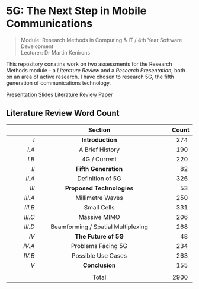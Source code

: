 # 5G: The Next Step in Mobile Communications

> Module: Research Methods in Computing & IT / 4th Year Software Development  
> Lecturer: Dr Martin Kenirons

This repository conatins work on two assessments for the Research Methods module - a *Literature Review* and a *Research Presentation*, both on an area of active research. I have chosen to research 5G, the fifth generation of communications technology.

[Presentation Slides](https://github.com/rebeccabernie/ResearchMethods-5G/blob/master/5G_Presentation.pdf)
[Literature Review Paper](https://github.com/rebeccabernie/ResearchMethods-5G/blob/master/5G_TheNextStepInMobileCommunications_LiteratureReview.pdf)

## Literature Review Word Count
|&nbsp;&nbsp;&nbsp;&nbsp;&nbsp;&nbsp;&nbsp;&nbsp;&nbsp;&nbsp;&nbsp;&nbsp;&nbsp;&nbsp;&nbsp;&nbsp;|&nbsp;&nbsp;&nbsp;&nbsp;&nbsp;&nbsp;&nbsp;&nbsp;&nbsp;&nbsp;&nbsp;&nbsp;&nbsp;&nbsp;&nbsp;&nbsp;&nbsp;&nbsp;&nbsp;&nbsp;&nbsp;&nbsp;&nbsp;&nbsp;&nbsp;&nbsp;&nbsp;&nbsp;&nbsp;&nbsp;Section&nbsp;&nbsp;&nbsp;&nbsp;&nbsp;&nbsp;&nbsp;&nbsp;&nbsp;&nbsp;&nbsp;&nbsp;&nbsp;&nbsp;&nbsp;&nbsp;&nbsp;&nbsp;&nbsp;&nbsp;&nbsp;&nbsp;&nbsp;&nbsp;&nbsp;&nbsp;&nbsp;&nbsp;&nbsp;&nbsp;|&nbsp;&nbsp;&nbsp;&nbsp;&nbsp;Count&nbsp;&nbsp;         |
| -----:|:----------------------:	|--------------:|
|*I*|**Introduction**			    | 274&nbsp;&nbsp;&nbsp;             |
|*I.A*| A Brief History		    	| 190&nbsp;&nbsp;&nbsp;             |
|*I.B*| 4G / Current				| 220&nbsp;&nbsp;&nbsp;             |
|*II*|**Fifth Generation**		    | 82&nbsp;&nbsp;&nbsp;              |
|*II.A*| Definition of 5G			| 326&nbsp;&nbsp;&nbsp;             |
|*III*|**Proposed Technologies**	| 53&nbsp;&nbsp;&nbsp;              |
|*III.A*| Millimetre Waves			| 250&nbsp;&nbsp;&nbsp;             |
|*III.B*| Small Cells           	| 331&nbsp;&nbsp;&nbsp;             |
|*III.C*| Massive MIMO              | 206&nbsp;&nbsp;&nbsp;             |
|*III.D*| Beamforming / Spatial Multiplexing        | 268&nbsp;&nbsp;&nbsp;             |
|*IV*| **The Future of 5G**         | 48&nbsp;&nbsp;&nbsp;              |
|*IV.A*| Problems Facing 5G         | 234&nbsp;&nbsp;&nbsp;             |
|*IV.B*| Possible Use Cases         | 263&nbsp;&nbsp;&nbsp;             |
|*V*    | **Conclusion**                | 155&nbsp;&nbsp;&nbsp;             |
|       |                           |                                   |
|		 | Total		            | 2900&nbsp;&nbsp;&nbsp;            |
